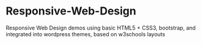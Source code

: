 # Responsive-Web-Design
Responsive Web Design demos using basic HTML5 + CSS3, bootstrap, and integrated into wordpress themes, based on w3schools layouts
